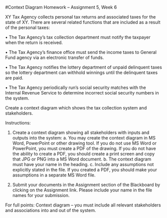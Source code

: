 #Context Diagram Homework – Assignment 5, Week 6

XY Tax Agency collects personal tax returns and associated taxes for the state of XY. There are several related functions that are included as a result of the personal taxes:  

•	The Tax Agency’s tax collection department must notify the taxpayer when the return is received.

•	The Tax Agency’s finance office must send the income taxes to General Fund agency via an electronic transfer of funds. 

•	The Tax Agency notifies the lottery department of unpaid delinquent taxes so the lottery department can withhold winnings until the delinquent taxes are paid.

•	The Tax Agency periodically run’s social security matches with the Internal Revenue Service to determine incorrect social security numbers in the system.  

Create a context diagram which shows the tax collection system and stakeholders.

Instructions: 

1)	Create a context diagram showing all stakeholders with inputs and outputs into the system:
a.	You may create the context diagram in MS Word, PowerPoint or other drawing tool. If you do not use MS Word or PowerPoint, you must create a PDF of the drawing.  If you do not have the ability to create a PDF, you should create a print screen and copy that JPG or PNG into a MS Word document. 
b.	The context diagram must have your name in the heading. 
c.	Include any assumptions not explicitly stated in the file. If you created a PDF, you should make your assumptions in a separate MS Word file. 

2)	Submit your documents in the Assignment section of the Blackboard by clicking on the Assignment link. Please include your name in the file names for your submission. 

For full points:
Context diagram – you must include all relevant stakeholders and associations into and out of the system.





